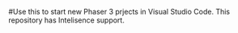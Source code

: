 #Use this to start new Phaser 3 prjects in Visual Studio Code. This repository has Intelisence support.
